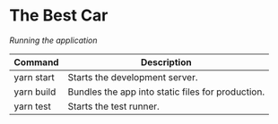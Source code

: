 # The Best Car

*Running the application*

| Command | Description |
|--------|---|
|yarn start|Starts the development server.|
|yarn build|Bundles the app into static files for production.|
|yarn test|Starts the test runner.|